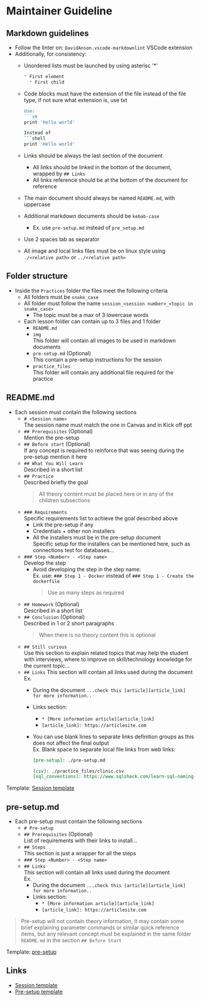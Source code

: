 # Maintainer Guideline

## Markdown guidelines

* Follow the linter on: `DavidAnson.vscode-markdownlint` VSCode extension
* Additionally, for consistency:
  * Unordered lists must be launched by using asterisc '*'

    ```md
    * First element
      * First child
    ```

  * Code blocks must have the extension of the file instead of the file type, if not sure what extension is, use txt

    ```md
    Use:
    ```sh
    print 'Hello world'
    
    Instead of
    ```shell
    print 'Hello world'
    ```

  * Links should be always the last section of the document
    * All links should be linked in the bottom of the document, wrapped by `## Links`
    * All links reference should be at the bottom of the document for reference
  * The main document should always be named `README.md`, with uppercase
  * Additional markdown documents should be `kebab-case`
    * Ex. use `pre-setup.md` instead of `pre_setup.md`
  * Use 2 spaces tab as separator
  * All image and local links files must be on linux style using `./<relative path>` or `../<relative path>`

## Folder structure

* Inside the `Practices` folder the files meet the following criteria
  * All folders must be `snake_case`
  * All folder must follow the name `session_<session number>_<topic in snake_case>`
    * The topic must be a max of 3 lowercase words
  * Each lesson folder can contain up to 3 files and 1 folder
    * `README.md`
    * `img` \
      This folder will contain all images to be used in markdown documents
    * `pre-setup.md` (Optional) \
      This contain a pre-setup instructions for the session
    * `practice_files` \
      This folder will contain any additional file required for the practice

## README.md

* Each session must contain the following sections
  * `# <Session name>` \
    The session name must match the one in Canvas and in Kick off ppt
  * `## Prerequisites` (Optional) \
    Mention the pre-setup
  * `## Before start` (Optional) \
    If any concept is required to reinforce that was seeing during the pre-setup mention it here
  * `## What You Will Learn` \
    Described in a short list
  * `## Practice` \
    Described briefly the goal
    >All theory content must be placed here or in any of the children subsections
  * `### Requirements` \
    Specific requirements list to achieve the goal described above
    * Link the pre-setup if any
    * Credentials + other non installers
    * All the installers must be in the pre-setup document \
      Specific setup for the installers can be mentioned here, such as connections test for databases...
  * `### Step <Number> - <Step name>` \
    Develop the step
    * Avoid developing the step in the step name: \
      Ex. use: `### Step 1 - Docker` instead of `### Step 1 - Create the dockerfile`
      >Use as many steps as required
  * `## Homework` (Optional) \
    Described in a short list
  * `## Conclusion` (Optional) \
    Described in 1 or 2 short paragraphs
    >When there is no theory content this is optional
  * `## Still curious` \
    Use this section to explain related topics that may help the student with interviews, where to improve on skill/technology knowledge for the current topic...
  * `## Links`
    This section will contain all links used during the document \
    Ex.
    * During the document `...check this [article][article_link] for more information..`
    * Links section:
      * `* [More information article][article_link]`
      * `[article_link]: https://articlesite.com`
    * You can use blank lines to separate links definition groups as this does not affect the final output\
      Ex. Blank space to separate local file links from web links:

      ```md
      [pre-setup]: ./pre-setup.md

      [csv]: ./practice_files/clinic.csv
      [sql_conventions]: https://www.sqlshack.com/learn-sql-naming-conventions/
      ```

Template: [Session template][template_readme]

## pre-setup.md

* Each pre-setup must contain the following sections
  * `# Pre-setup`
  * `## Prerequisites` (Optional) \
    List of requirements with their links to install...
  * `## Steps` \
    This section is just a wrapper for all the steps
  * `### Step <Number> - <Step name>`
  * `## Links` \
    This section will contain all links used during the document \
    Ex.
    * During the document `...check this [article][article_link] for more information..`
    * Links section:
      * `* [More information article][article_link]`
      * `[article_link]: https://articlesite.com`

>Pre-setup will not contain theory information, it may contain some brief explaining parameter commands or similar quick reference items, but any relevant concept must be explained in the same folder `README.md` in the section `## Before Start`

Template: [pre-setup][template_pre]

## Links

* [Session template][template_readme]
* [Pre-setup template][template_pre]

[template_readme]: ./template-readme.md
[template_pre]: ./template-pre-setup.md

